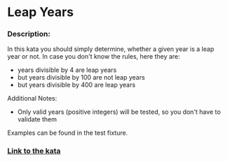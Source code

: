 # Leap Years

### Description:

In this kata you should simply determine, whether a given year is a leap year or not. In case you don't know the rules, here they are:

* years divisible by 4 are leap years
* but years divisible by 100 are not leap years
* but years divisible by 400 are leap years

Additional Notes:

* Only valid years (positive integers) will be tested, so you don't have to validate them

Examples can be found in the test fixture.

### [Link to the kata](https://www.codewars.com/kata/526c7363236867513f0005ca)